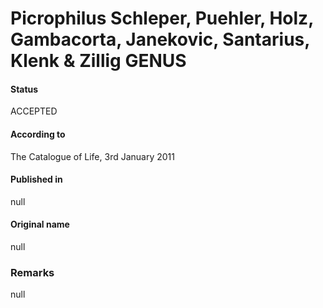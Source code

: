 # Picrophilus Schleper, Puehler, Holz, Gambacorta, Janekovic, Santarius, Klenk & Zillig GENUS

#### Status
ACCEPTED

#### According to
The Catalogue of Life, 3rd January 2011

#### Published in
null

#### Original name
null

### Remarks
null
